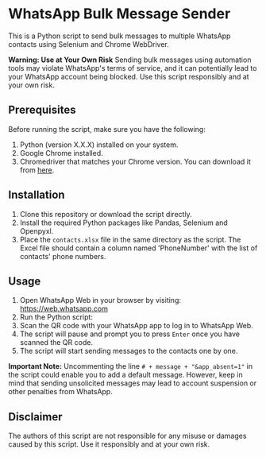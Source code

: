 # WhatsApp Bulk Message Sender

This is a Python script to send bulk messages to multiple WhatsApp contacts using Selenium and Chrome WebDriver.

**Warning: Use at Your Own Risk**
Sending bulk messages using automation tools may violate WhatsApp's terms of service, and it can potentially lead to your WhatsApp account being blocked. Use this script responsibly and at your own risk.

## Prerequisites

Before running the script, make sure you have the following:

1. Python (version X.X.X) installed on your system.
2. Google Chrome installed.
3. Chromedriver that matches your Chrome version. You can download it from [here](https://sites.google.com/a/chromium.org/chromedriver/downloads).

## Installation

1. Clone this repository or download the script directly.
2. Install the required Python packages like Pandas, Selenium and Openpyxl.
3. Place the `contacts.xlsx` file in the same directory as the script. The Excel file should contain a column named 'PhoneNumber' with the list of contacts' phone numbers.

## Usage

1. Open WhatsApp Web in your browser by visiting: https://web.whatsapp.com
2. Run the Python script:
3. Scan the QR code with your WhatsApp app to log in to WhatsApp Web.
4. The script will pause and prompt you to press `Enter` once you have scanned the QR code.
5. The script will start sending messages to the contacts one by one.

**Important Note:** Uncommenting the line `# + message + "&app_absent=1"` in the script could enable you to add a default message. However, keep in mind that sending unsolicited messages may lead to account suspension or other penalties from WhatsApp.


## Disclaimer

The authors of this script are not responsible for any misuse or damages caused by this script. Use it responsibly and at your own risk.

